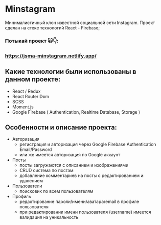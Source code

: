 # Minstagram
Минималистичный клон известной социальной сети Instagram. Проект сделан на стеке технологий React - Firebase;
### Потыкай проект 🙀👇:
### https://jsma-minstagram.netlify.app/

## Какие технологии были использованы в данном проекте:
* React / Redux
* React Router Dom
* SCSS
* Moment.js
* Google Firebase ( Authentication, Realtime Database, Storage )

## Особенности и описание проекта:
* Авторизация
    - регистрация и авторизация через Google Firebase Authentication Email/Password
    - или же имеется авторизация по Google аккаунт
* Посты
    - посты загружаются с описанием и изображениями
    - CRUD система по постам
    - добавление комментариев на посты с редактированием и удалением
* Пользователи
    - поисковик по всем пользователям
* Профиль
    - редактирование пароли/имени/аватара/email в профиле пользователя
    - при редактировании имени пользователя (username) имеется валидация на уникальность